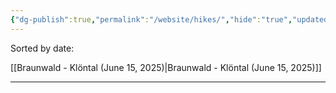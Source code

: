 ```yaml
---
{"dg-publish":true,"permalink":"/website/hikes/","hide":"true","updated":"2025-06-15T21:05:26.475+02:00"}
---
```


Sorted by date:

[[Braunwald - Klöntal (June 15, 2025)\|Braunwald - Klöntal (June 15, 2025)]]

---
